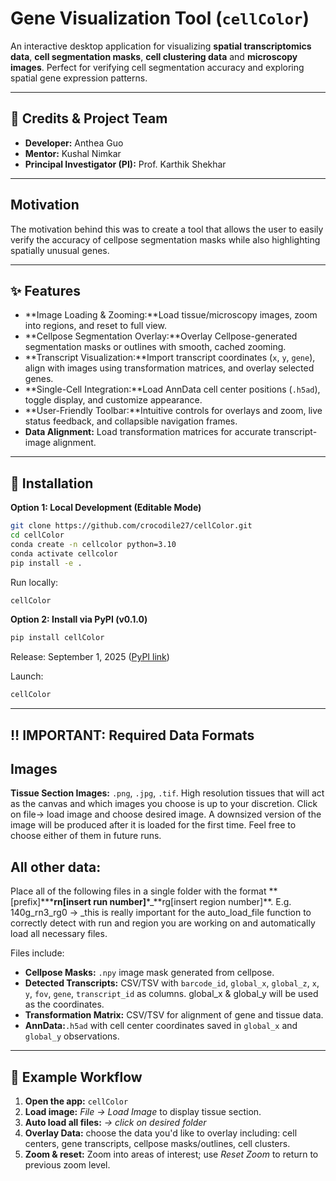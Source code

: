 # Gene Visualization Tool (`cellColor`)

An interactive desktop application for visualizing **spatial transcriptomics data**, **cell segmentation masks**, **cell clustering data** and **microscopy images**.
Perfect for verifying cell segmentation accuracy and exploring spatial gene expression patterns.

---

## 👥 Credits & Project Team

- **Developer:** Anthea Guo
- **Mentor:** Kushal Nimkar
- **Principal Investigator (PI):** Prof. Karthik Shekhar

---

## Motivation

The motivation behind this was to create a tool that allows the user to easily verify the accuracy of cellpose segmentation masks while also highlighting spatially unusual genes.

---

## ✨ Features

- **Image Loading & Zooming:**Load tissue/microscopy images, zoom into regions, and reset to full view.
- **Cellpose Segmentation Overlay:**Overlay Cellpose-generated segmentation masks or outlines with smooth, cached zooming.
- **Transcript Visualization:**Import transcript coordinates (`x`, `y`, `gene`), align with images using transformation matrices, and overlay selected genes.
- **Single-Cell Integration:**Load AnnData cell center positions (`.h5ad`), toggle display, and customize appearance.
- **User-Friendly Toolbar:**Intuitive controls for overlays and zoom, live status feedback, and collapsible navigation frames.
- **Data Alignment:**
  Load transformation matrices for accurate transcript-image alignment.

---

## 🚀 Installation

**Option 1: Local Development (Editable Mode)**

```bash
git clone https://github.com/crocodile27/cellColor.git
cd cellColor
conda create -n cellcolor python=3.10
conda activate cellcolor
pip install -e .
```

Run locally:

```bash
cellColor
```

**Option 2: Install via PyPI (v0.1.0)**

```bash
pip install cellColor
```

Release: September 1, 2025 ([PyPI link](https://pypi.org/project/cellColor/0.1.0/))

Launch:

```bash
cellColor
```

---

## ‼️ IMPORTANT: Required Data Formats

## **Images**

**Tissue Section Images:** `.png`, `.jpg`, `.tif`. High resolution tissues that will act as the canvas and which images you choose is up to your discretion. Click on file-> load image and choose desired image. A downsized version of the image will be produced after it is loaded for the first time. Feel free to choose either of them in future runs.

## All other data:

Place all of the following files in a single folder with the format **[prefix]\*\*\***rn[insert run number]**\*\_**rg[insert region number]\*\*. E.g. 140g_rn3_rg0 -> \_this is really important for the auto_load_file function to correctly detect with run and region you are working on and automatically load all necessary files.

Files include:

- **Cellpose Masks:** `.npy` image mask generated from cellpose.
- **Detected Transcripts:** CSV/TSV with `barcode_id`, `global_x`, `global_z`, `x`, `y`, `fov`, `gene`, `transcript_id` as columns. global_x & global_y will be used as the coordinates.
- **Transformation Matrix:** CSV/TSV for alignment of gene and tissue data.
- **AnnData:**`.h5ad` with cell center coordinates saved in `global_x` and `global_y` observations.

---

## 🧪 Example Workflow

1. **Open the app:** `cellColor`
2. **Load image:** _File → Load Image_ to display tissue section.
3. **Auto load all files:** _→ click on desired folder_
4. **Overlay Data:** choose the data you'd like to overlay including: cell centers, gene transcripts, cellpose masks/outlines, cell clusters.
5. **Zoom & reset:**
   Zoom into areas of interest; use _Reset Zoom_ to return to previous zoom level.
